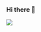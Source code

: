 ### Hi there 👋


![](https://github.com/Alesia-Bahdanava/Alesia-Bahdanava/blob/main/DALL%C2%B7E%20700.png)


<!--
**Alesia-Bahdanava/Alesia-Bahdanava** is a ✨ _special_ ✨ repository because its `README.md` (this file) appears on your GitHub profile.

Here are some ideas to get you started:

- 🔭 I’m currently working on ...
- 🌱 I’m currently learning ...
- 👯 I’m looking to collaborate on ...
- 🤔 I’m looking for help with ...
- 💬 Ask me about ...
- 📫 How to reach me: ...
- 😄 Pronouns: ...
- ⚡ Fun fact: ...
-->
